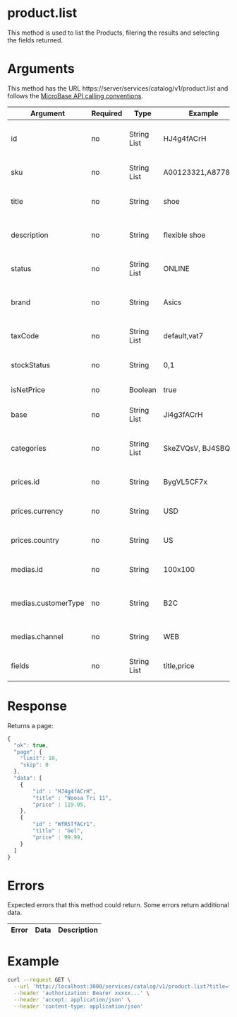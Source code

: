 # product.list

This method is used to list the Products, filering the results and selecting the fields returned.

# Arguments

This method has the URL https://server/services/catalog/v1/product.list and 
follows the [MicroBase API calling conventions](../calling-conventions.html).

Argument | Required | Type | Example | Description
---------|----------|------|---------|------------
id              | no  | String List | HJ4g4fACrH         | Comma separated Products ids list.
sku             | no  | String List | A00123321,A8778122 | Comma separated skus list.
title           | no  | String      | shoe               | Title /${title}/i regex expression.
description     | no  | String      | flexible shoe      | Description /${description}/i regex expression.
status          | no  | String List | ONLINE             | Comma separated status list.
brand           | no  | String      | Asics              | Brand /${brand}/i regex expression.
taxCode         | no  | String List | default,vat7       | Comma separated taxCodes list.
stockStatus     | no  | String      | 0,1                | Comma separated stockStatus list.
isNetPrice      | no  | Boolean     | true               | Net/Gross price.
base            | no  | String List | Ji4g3fACrH         | Comma separaded Product ids list.
categories      | no  | String List | SkeZVQsV, BJ4SBQsE | Comma separaded Categories ids list.
prices.id       | no  | String      | BygVL5CF7x         | Comma separaded price ids list.
prices.currency | no  | String      | USD                | Comma separaded currencies list.
prices.country  | no  | String      | US                 | Comma separaded countries list.
medias.id       | no  | String      | 100x100            | Comma separaded medias list.
medias.customerType | no | String   | B2C                | Comma separaded Customer types list.
medias.channel  | no  | String      | WEB                | Comma separaded channels list.
fields          | no  | String List | title,price        | Comma separated field list to return.

# Response

Returns a page:

```javascript
{
  "ok": true,
  "page": {
    "limit": 10,
    "skip": 0
  },
  "data": [
    { 
        "id" : "HJ4g4fACrH", 
        "title" : "Noosa Tri 11", 
        "price" : 119.95, 
    },
    { 
        "id" : "WfR5TfACr1", 
        "title" : "Gel", 
        "price" : 99.99, 
    }
  ]
}
```

# Errors

Expected errors that this method could return. Some errors return additional data.

Error | Data | Description
------|------|------------


# Example
```bash
curl --request GET \
  --url 'http://localhost:3000/services/catalog/v1/product.list?title=frigo&fields=sku,title,path' \
  --header 'authorization: Bearer xxxxx...' \
  --header 'accept: application/json' \
  --header 'content-type: application/json'
```
